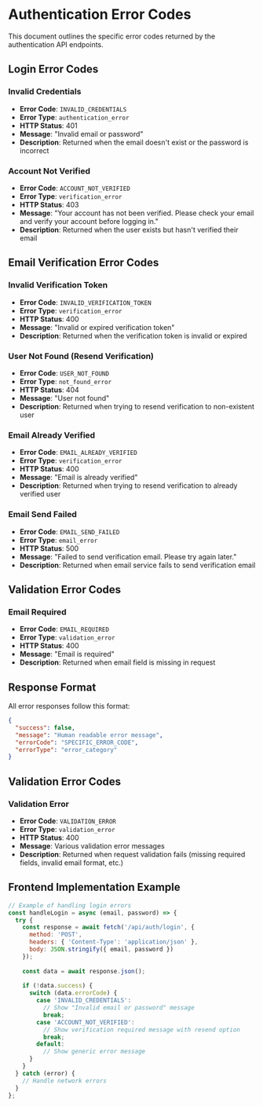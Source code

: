 # Authentication Error Codes

This document outlines the specific error codes returned by the authentication API endpoints.

## Login Error Codes

### Invalid Credentials
- **Error Code**: `INVALID_CREDENTIALS`
- **Error Type**: `authentication_error`
- **HTTP Status**: 401
- **Message**: "Invalid email or password"
- **Description**: Returned when the email doesn't exist or the password is incorrect

### Account Not Verified
- **Error Code**: `ACCOUNT_NOT_VERIFIED`
- **Error Type**: `verification_error`
- **HTTP Status**: 403
- **Message**: "Your account has not been verified. Please check your email and verify your account before logging in."
- **Description**: Returned when the user exists but hasn't verified their email

## Email Verification Error Codes

### Invalid Verification Token
- **Error Code**: `INVALID_VERIFICATION_TOKEN`
- **Error Type**: `verification_error`
- **HTTP Status**: 400
- **Message**: "Invalid or expired verification token"
- **Description**: Returned when the verification token is invalid or expired

### User Not Found (Resend Verification)
- **Error Code**: `USER_NOT_FOUND`
- **Error Type**: `not_found_error`
- **HTTP Status**: 404
- **Message**: "User not found"
- **Description**: Returned when trying to resend verification to non-existent user

### Email Already Verified
- **Error Code**: `EMAIL_ALREADY_VERIFIED`
- **Error Type**: `verification_error`
- **HTTP Status**: 400
- **Message**: "Email is already verified"
- **Description**: Returned when trying to resend verification to already verified user

### Email Send Failed
- **Error Code**: `EMAIL_SEND_FAILED`
- **Error Type**: `email_error`
- **HTTP Status**: 500
- **Message**: "Failed to send verification email. Please try again later."
- **Description**: Returned when email service fails to send verification email

## Validation Error Codes

### Email Required
- **Error Code**: `EMAIL_REQUIRED`
- **Error Type**: `validation_error`
- **HTTP Status**: 400
- **Message**: "Email is required"
- **Description**: Returned when email field is missing in request

## Response Format

All error responses follow this format:

```json
{
  "success": false,
  "message": "Human readable error message",
  "errorCode": "SPECIFIC_ERROR_CODE",
  "errorType": "error_category"
}
```

## Validation Error Codes

### Validation Error
- **Error Code**: `VALIDATION_ERROR`
- **Error Type**: `validation_error`
- **HTTP Status**: 400
- **Message**: Various validation error messages
- **Description**: Returned when request validation fails (missing required fields, invalid email format, etc.)

## Frontend Implementation Example

```javascript
// Example of handling login errors
const handleLogin = async (email, password) => {
  try {
    const response = await fetch('/api/auth/login', {
      method: 'POST',
      headers: { 'Content-Type': 'application/json' },
      body: JSON.stringify({ email, password })
    });
    
    const data = await response.json();
    
    if (!data.success) {
      switch (data.errorCode) {
        case 'INVALID_CREDENTIALS':
          // Show "Invalid email or password" message
          break;
        case 'ACCOUNT_NOT_VERIFIED':
          // Show verification required message with resend option
          break;
        default:
          // Show generic error message
      }
    }
  } catch (error) {
    // Handle network errors
  }
};
``` 
